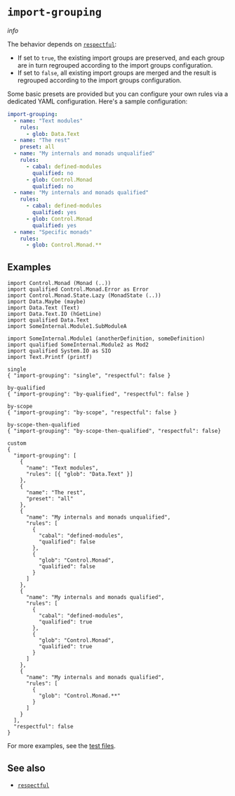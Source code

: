 # `import-grouping`

$info$

The behavior depends on [`respectful`](/config/respectful):

- If set to `true`, the existing import groups are preserved, and each group are in turn regrouped according to the import groups configuration.
- If set to `false`, all existing import groups are merged and the result is regrouped according to the import groups configuration.

Some basic presets are provided but you can configure your own rules via a dedicated YAML configuration. Here's a sample configuration:

```yaml
import-grouping:
  - name: "Text modules"
    rules:
      - glob: Data.Text
  - name: "The rest"
    preset: all
  - name: "My internals and monads unqualified"
    rules:
      - cabal: defined-modules
        qualified: no
      - glob: Control.Monad
        qualified: no
  - name: "My internals and monads qualified"
    rules:
      - cabal: defined-modules
        qualified: yes
      - glob: Control.Monad
        qualified: yes
  - name: "Specific monads"
    rules:
      - glob: Control.Monad.**
```

## Examples

```fourmolu-example-input
import Control.Monad (Monad (..))
import qualified Control.Monad.Error as Error
import Control.Monad.State.Lazy (MonadState (..))
import Data.Maybe (maybe)
import Data.Text (Text)
import Data.Text.IO (hGetLine)
import qualified Data.Text
import SomeInternal.Module1.SubModuleA

import SomeInternal.Module1 (anotherDefinition, someDefinition)
import qualified SomeInternal.Module2 as Mod2
import qualified System.IO as SIO
import Text.Printf (printf)
```

```fourmolu-example-tab
single
{ "import-grouping": "single", "respectful": false }
```

```fourmolu-example-tab
by-qualified
{ "import-grouping": "by-qualified", "respectful": false }
```

```fourmolu-example-tab
by-scope
{ "import-grouping": "by-scope", "respectful": false }
```

```fourmolu-example-tab
by-scope-then-qualified
{ "import-grouping": "by-scope-then-qualified", "respectful": false}
```

```fourmolu-example-tab
custom
{
  "import-grouping": [
    {
      "name": "Text modules",
      "rules": [{ "glob": "Data.Text" }]
    },
    {
      "name": "The rest",
      "preset": "all"
    },
    {
      "name": "My internals and monads unqualified",
      "rules": [
        {
          "cabal": "defined-modules",
          "qualified": false
        },
        {
          "glob": "Control.Monad",
          "qualified": false
        }
      ]
    },
    {
      "name": "My internals and monads qualified",
      "rules": [
        {
          "cabal": "defined-modules",
          "qualified": true
        },
        {
          "glob": "Control.Monad",
          "qualified": true
        }
      ]
    },
    {
      "name": "My internals and monads qualified",
      "rules": [
        {
          "glob": "Control.Monad.**"
        }
      ]
    }
  ],
  "respectful": false
}
```

For more examples, see the [test files](https://github.com/fourmolu/fourmolu/tree/main/data/fourmolu/import-grouping).

## See also

- [`respectful`](/config/respectful)
